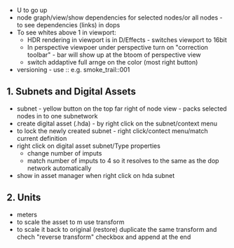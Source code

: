 - U to go up
- node graph/view/show dependencies for selected nodes/or all nodes - to see dependencies (links) in dops
- To see whites above 1 in viewport:
  - HDR rendering in viewport is in D/Effects - switches viewport to 16bit  
  - In perspective viewpoer under perspective turn on "correction toolbar" - bar will show up at the btoom of perspective view
  - switch addaptive full arnge on the color (most right button)
- versioning - use :: e.g. smoke_trail::001
## 1. Subnets and Digital Assets
- subnet - yellow button on the top far right of node view - packs selected nodes in to one subnetwork
- create digital asset (.hda) - by right click on the subnet/context menu
- to lock the newly created subnet - right click/contect menu/match current definition
- right click on digital asset subnet/Type properties
  - change number of imputs
  - match number of imputs to 4 so it resolves to the same as the dop network automatically
 - show in asset manager when right click on hda subnet
 ## 2. Units
 - meters
 - to scale the asset to m use transform
 - to scale it back to original (restore) duplicate the same transform and chech "reverse transform" checkbox and append at the end
